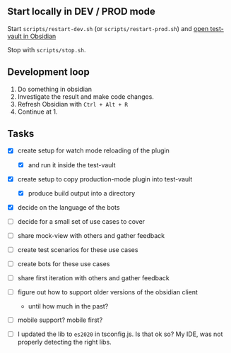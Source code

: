 ## Start locally in DEV / PROD mode

Start `scripts/restart-dev.sh` (or `scripts/restart-prod.sh`) and
[open test-vault in Obsidian](obsidian://open?vault=test-vault&file=README)

Stop with `scripts/stop.sh`.

## Development loop

1. Do something in obsidian
2. Investigate the result and make code changes.
3. Refresh Obsidian with `Ctrl + Alt + R`
4. Continue at 1.

## Tasks

* [x] create setup for watch mode reloading of the plugin
  * [x] and run it inside the test-vault
* [x] create setup to copy production-mode plugin into test-vault
  * [x] produce build output into a directory
* [x] decide on the language of the bots
* [ ] decide for a small set of use cases to cover
* [ ] share mock-view with others and gather feedback
* [ ] create test scenarios for these use cases
* [ ] create bots for these use cases
* [ ] share first iteration with others and gather feedback

* [ ] figure out how to support older versions of the obsidian client
  * until how much in the past?
* [ ] mobile support? mobile first?

* [ ] I updated the lib to `es2020` in tsconfig.js. Is that ok so? My IDE, was not properly detecting the right libs. 